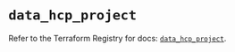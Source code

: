 # `data_hcp_project`

Refer to the Terraform Registry for docs: [`data_hcp_project`](https://registry.terraform.io/providers/hashicorp/hcp/0.83.0/docs/data-sources/project).
